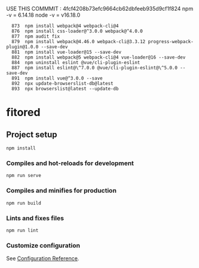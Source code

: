 USE THIS COMMMIT : 4fcf4208b73efc9664cb62dbfeeb935d9cf1f824
npm -v = 6.14.18
node -v = v16.18.0

```
  873  npm install webpack@4 webpack-cli@4
  876  npm install css-loader@^3.0.0 webpack@^4.0.0
  877  npm audit fix
  879  npm install webpack@4.46.0 webpack-cli@3.3.12 progress-webpack-plugin@1.0.0 --save-dev
  881  npm install vue-loader@15 --save-dev
  882  npm install webpack@5 webpack-cli@4 vue-loader@16 --save-dev
  884  npm uninstall eslint @vue/cli-plugin-eslint
  887  npm install eslint@\^7.0.0 @vue/cli-plugin-eslint@\^5.0.0 --save-dev
  891  npm install vue@^3.0.0 --save
  892  npx update-browserslist-db@latest
  893  npx browserslist@latest --update-db
```

# fitored

## Project setup
```
npm install
```

### Compiles and hot-reloads for development
```
npm run serve
```

### Compiles and minifies for production
```
npm run build
```

### Lints and fixes files
```
npm run lint
```

### Customize configuration
See [Configuration Reference](https://cli.vuejs.org/config/).

